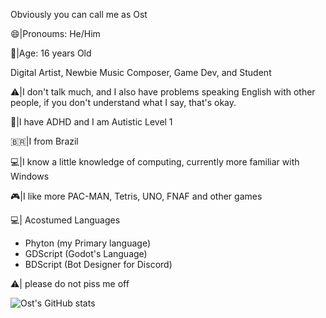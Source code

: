 Obviously you can call me as Ost

😄|Pronoums: He/Him

🙂|Age: 16 years Old

Digital Artist, Newbie Music Composer, Game Dev, and Student 

⚠️|I don't talk much, and I also have problems speaking English with other people, if you don't understand what I say, that's okay. 

🧩|I have ADHD and I am Autistic Level 1

🇧🇷|I from Brazil

💻|I know a little knowledge of computing, currently more familiar with Windows 

🎮|I like more PAC-MAN, Tetris, UNO, FNAF and other games

💻| Acostumed Languages 
- Phyton (my Primary language)
- GDScript (Godot's Language)
- BDScript (Bot Designer for Discord)
  
⚠️| please do not piss me off

![Ost's GitHub stats](https://github-readme-stats.vercel.app/api?username=taszite-ost&show_icons=true&theme=tokyonight)
